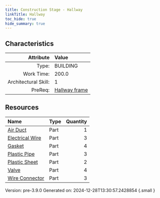 ```yaml
---
title: Construction Stage - Hallway
linkTitle: Hallway
toc_hide: true
hide_summary: true
---
```


## Characteristics

| Attribute      | Value |
|--------:|:------|
|Type:|BUILDING|
|Work Time:|200.0|
|Architectural Skill:|1|
|PreReq:|[Hallway frame](/docs/definitions/construction/hallway-frame)|

## Resources

| Name | Type | Quantity |
|:-----|:-----|-----:|
|[Air Duct](/docs/definitions/part/air-duct)|Part|1|
|[Electrical Wire](/docs/definitions/part/electrical-wire)|Part|3|
|[Gasket](/docs/definitions/part/gasket)|Part|4|
|[Plastic Pipe](/docs/definitions/part/plastic-pipe)|Part|3|
|[Plastic Sheet](/docs/definitions/part/plastic-sheet)|Part|2|
|[Valve](/docs/definitions/part/valve)|Part|4|
|[Wire Connector](/docs/definitions/part/wire-connector)|Part|3|



Version: pre-3.9.0 Generated on: 2024-12-28T13:30:57.2428854
{.small }